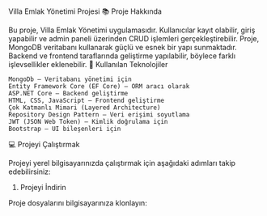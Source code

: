Villa Emlak Yönetimi Projesi
📚 Proje Hakkında

Bu proje, Villa Emlak Yönetimi uygulamasıdır. Kullanıcılar kayıt olabilir, giriş yapabilir ve admin paneli üzerinden CRUD işlemleri gerçekleştirebilir. Proje, MongoDB veritabanı kullanarak güçlü ve esnek bir yapı sunmaktadır. Backend ve frontend taraflarında geliştirme yapılabilir, böylece farklı işlevsellikler eklenebilir.
🚀 Kullanılan Teknolojiler

    MongoDb – Veritabanı yönetimi için
    Entity Framework Core (EF Core) – ORM aracı olarak
    ASP.NET Core – Backend geliştirme
    HTML, CSS, JavaScript – Frontend geliştirme
    Çok Katmanlı Mimari (Layered Architecture)
    Repository Design Pattern – Veri erişimi soyutlama
    JWT (JSON Web Token) – Kimlik doğrulama için
    Bootstrap – UI bileşenleri için

💻 Projeyi Çalıştırmak

Projeyi yerel bilgisayarınızda çalıştırmak için aşağıdaki adımları takip edebilirsiniz:
1. Projeyi İndirin

Proje dosyalarını bilgisayarınıza klonlayın:
